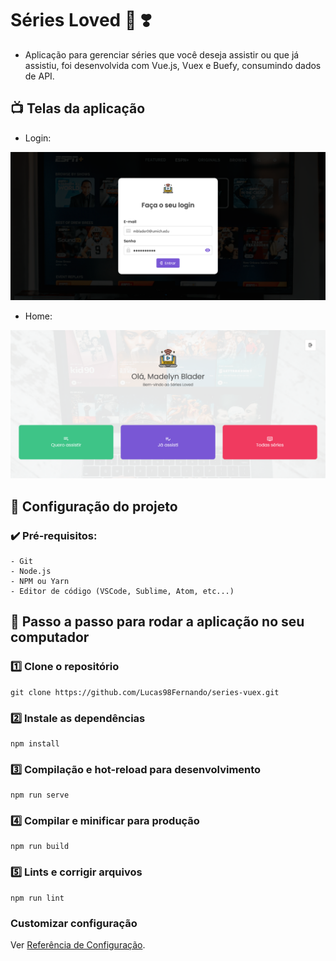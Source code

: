 # **Séries Loved** :movie_camera: :heavy_heart_exclamation:

- Aplicação para gerenciar séries que você deseja assistir ou que já assistiu, foi desenvolvida com Vue.js, Vuex e Buefy, consumindo dados de API.

## :tv: Telas da aplicação

- Login:

<img src="./public/screenshots/login-page.png" />

- Home:

<img src="./public/screenshots/home-page.png" />

## :hammer: Configuração do projeto

### :heavy_check_mark: Pré-requisitos:
    - Git
    - Node.js
    - NPM ou Yarn
    - Editor de código (VSCode, Sublime, Atom, etc...)

## :rocket: Passo a passo para rodar a aplicação no seu computador

### :one: Clone o repositório

```
git clone https://github.com/Lucas98Fernando/series-vuex.git
```
### :two: Instale as dependências

```
npm install
```

### :three: Compilação e hot-reload para desenvolvimento
```
npm run serve
```

### :four: Compilar e minificar para produção
```
npm run build
```

### :five: Lints e corrigir arquivos
```
npm run lint
```

### Customizar configuração
Ver [Referência de Configuração](https://cli.vuejs.org/config/).
